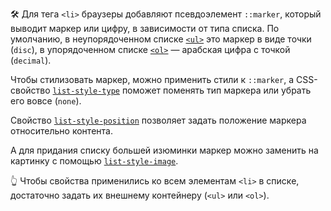 🛠️ Для тега `<li>` браузеры добавляют псевдоэлемент `::marker`, который выводит маркер или цифру, в зависимости от типа списка. По умолчанию, в неупорядоченном списке [`<ul>`](/html/ul/) это маркер в виде точки (`disc`), в упорядоченном списке [`<ol>`](/html/ol/) — арабская цифра с точкой (`decimal`).

Чтобы стилизовать маркер, можно применить стили к `::marker`, а CSS-свойство [`list-style-type`](/css/list-style-type/) поможет поменять тип маркера или убрать его вовсе (`none`).

Свойство [`list-style-position`](/css/list-style-position/) позволяет задать положение маркера относительно контента.

А для придания списку большей изюминки маркер можно заменить на картинку с помощью [`list-style-image`](/css/list-style-image/).

👆 Чтобы свойства применились ко всем элементам `<li>` в списке, достаточно задать их внешнему контейнеру (`<ul>` или `<ol>`).

